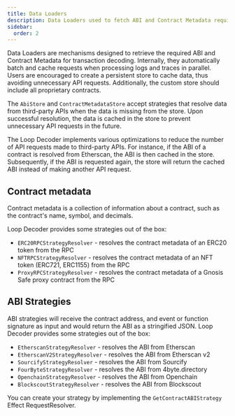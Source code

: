```yaml
---
title: Data Loaders
description: Data Loaders used to fetch ABI and Contract Metadata required for decoding transactions
sidebar:
  order: 2
---
```


Data Loaders are mechanisms designed to retrieve the required ABI and Contract Metadata for transaction decoding. Internally, they automatically batch and cache requests when processing logs and traces in parallel. Users are encouraged to create a persistent store to cache data, thus avoiding unnecessary API requests. Additionally, the custom store should include all proprietary contracts.

The `AbiStore` and `ContractMetadataStore` accept strategies that resolve data from third-party APIs when the data is missing from the store. Upon successful resolution, the data is cached in the store to prevent unnecessary API requests in the future.

The Loop Decoder implements various optimizations to reduce the number of API requests made to third-party APIs. For instance, if the ABI of a contract is resolved from Etherscan, the ABI is then cached in the store. Subsequently, if the ABI is requested again, the store will return the cached ABI instead of making another API request.

## Contract metadata

Contract metadata is a collection of information about a contract, such as the contract's name, symbol, and decimals.

Loop Decoder provides some strategies out of the box:

- `ERC20RPCStrategyResolver` - resolves the contract metadata of an ERC20 token from the RPC
- `NFTRPCStrategyResolver` - resolves the contract metadata of an NFT token (ERC721, ERC1155) from the RPC
- `ProxyRPCStrategyResolver` - resolves the contract metadata of a Gnosis Safe proxy contract from the RPC

## ABI Strategies

ABI strategies will receive the contract address, and event or function signature as input and would return the ABI as a stringified JSON. Loop Decoder provides some strategies out of the box:

- `EtherscanStrategyResolver` - resolves the ABI from Etherscan
- `EtherscanV2StrategyResolver` - resolves the ABI from Etherscan v2
- `SourcifyStrategyResolver` - resolves the ABI from Sourcify
- `FourByteStrategyResolver` - resolves the ABI from 4byte.directory
- `OpenchainStrategyResolver` - resolves the ABI from Openchain
- `BlockscoutStrategyResolver` - resolves the ABI from Blockscout

You can create your strategy by implementing the `GetContractABIStrategy` Effect RequestResolver.
